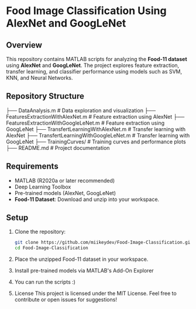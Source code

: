 # Food Image Classification Using AlexNet and GoogLeNet

## Overview
This repository contains MATLAB scripts for analyzing the **Food-11 dataset** using **AlexNet** and **GoogLeNet**. The project explores feature extraction, transfer learning, and classifier performance using models such as SVM, KNN, and Neural Networks.

## Repository Structure

├── DataAnalysis.m # Data exploration and visualization 
├── FeaturesExtractionWithAlexNet.m # Feature extraction using AlexNet 
├── FeaturesExtractionWithGoogleLeNet.m # Feature extraction using GoogLeNet 
├── TransfertLearningWithAlexNet.m # Transfer learning with AlexNet 
├── TransfertLearningWithGoogleLeNet.m # Transfer learning with GoogLeNet 
├── TrainingCurves/ # Training curves and performance plots 
├── README.md # Project documentation



## Requirements
- MATLAB (R2020a or later recommended)
- Deep Learning Toolbox
- Pre-trained models (AlexNet, GoogLeNet)
- **Food-11 Dataset**: Download and unzip into your workspace.

## Setup
1. Clone the repository:
   ```bash
   git clone https://github.com/miikeydev/Food-Image-Classification.git
   cd Food-Image-Classification
   
2. Place the unzipped Food-11 dataset in your workspace.
3. Install pre-trained models via MATLAB's Add-On Explorer

4. You can run the scripts :)

5. License
This project is licensed under the MIT License.
Feel free to contribute or open issues for suggestions!
